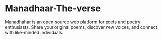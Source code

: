 # Manadhaar-The-verse
Manadhahar is an open-source web platform for poets and poetry enthusiasts. Share your original poems, discover new voices, and connect with like-minded individuals.
